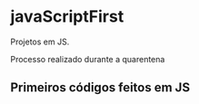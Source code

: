 # javaScriptFirst

Projetos em JS. 

Processo realizado durante a quarentena  
  
## Primeiros códigos feitos em JS 
<br> 





